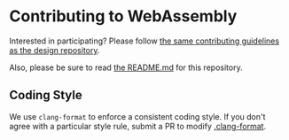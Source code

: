 # Contributing to WebAssembly

Interested in participating? Please follow
[the same contributing guidelines as the design repository][].

  [the same contributing guidelines as the design repository]: https://github.com/WebAssembly/design/blob/master/Contributing.md

Also, please be sure to read [the README.md](README.md) for this repository.

## Coding Style

We use `clang-format` to enforce a consistent coding style. If you don't agree
with a particular style rule, submit a PR to modify [.clang-format](.clang-format).
